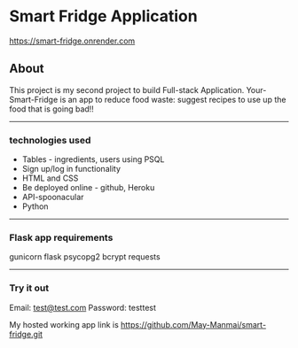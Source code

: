 # Smart Fridge Application

https://smart-fridge.onrender.com

## About

This project is my second project to build Full-stack Application. Your-Smart-Fridge is an app to reduce food waste: suggest recipes to use up the food that is going bad!!

---

### technologies used

-   Tables - ingredients, users using PSQL
-   Sign up/log in functionality
-   HTML and CSS
-   Be deployed online - github, Heroku
-   API-spoonacular
-   Python

---

### Flask app requirements

gunicorn
flask
psycopg2
bcrypt
requests

---

### Try it out

Email: test@test.com
Password: testtest

My hosted working app link is https://github.com/May-Manmai/smart-fridge.git
